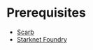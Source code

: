 # Prerequisites

- [Scarb](https://docs.swmansion.com/scarb/download)
- [Starknet Foundry](https://foundry-rs.github.io/starknet-foundry/)
